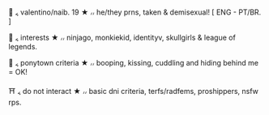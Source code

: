 🥢 ៹ valentino/naib. 19 ★ ៸៸ he/they prns, taken & demisexual! [ ENG - PT/BR. ]

🏮 ៹ interests ★ ៸៸ ninjago, monkiekid, identityv, skullgirls & league of legends. 

🧧 ៹ ponytown criteria ★ ៸៸ booping, kissing, cuddling and hiding behind me = OK! 

⛩️ ៹ do not interact ★ ៸៸ basic dni criteria, terfs/radfems, proshippers, nsfw rps.
